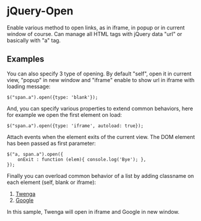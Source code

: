 jQuery-Open
===========

Enable various method to open links, as in iframe, in popup or in current window of course. Can manage all HTML tags with jQuery data "url" or basically with "a" tag.

## Examples ##

You can also specify 3 type of opening. By default "self", open it in current view, "popup" in new window and "iframe" enable to show url in iframe with loading message:

    $("span.a").open({type: 'blank'});

And, you can specify various properties to extend common behaviors, here for example we open the first element on load: 

    $("span.a").open({type: 'iframe', autoload: true});

Attach events when the element exits of the current view. The DOM element has been passed as first parameter:

    $("a, span.a").open({
        onExit : function (elem){ console.log('Bye'); },
    });

Finally you can overload common behavior of a list by adding classname on each element (self, blank or iframe): 
    <ol>
        <li><a href="http://www.twenga.fr">Twenga</a></li>
        <li><a href="http://www.google.fr" class="blank">Google</a></li>
    </ol>
    <script type="text/javascript">
        $("a").open({type: 'iframe'});
    </script>
    
In this sample, Twenga will open in iframe and Google in new window.